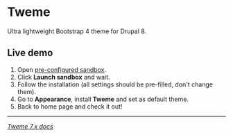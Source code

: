 # Tweme

Ultra lightweight Bootstrap 4 theme for Drupal 8.


## Live demo

1. Open [pre-configured sandbox](https://simplytest.me/project/tweme/8.x-4.x).
2. Click **Launch sandbox** and wait.
3. Follow the installation (all settings should be pre-filled, don't change them).
4. Go to **Appearance**, install **Tweme** and set as default theme.
5. Back to home page and check it out!


---
*[Tweme 7.x docs](https://github.com/tonystar/drupal-tweme/blob/7.x-3.x/README.md)*
